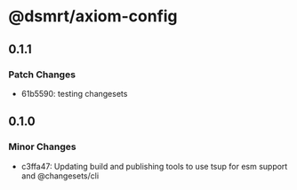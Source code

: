 # @dsmrt/axiom-config

## 0.1.1

### Patch Changes

- 61b5590: testing changesets

## 0.1.0

### Minor Changes

- c3ffa47: Updating build and publishing tools to use tsup for esm support and @changesets/cli
